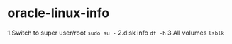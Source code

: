 # oracle-linux-info
1.Switch to super user/root
```sudo su -``` 
2.disk info
``` df -h ```
3.All volumes
``` lsblk ```
